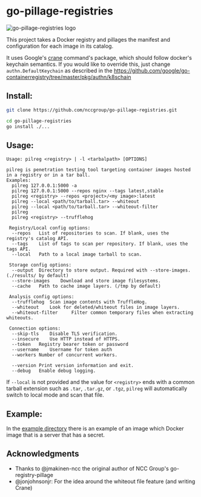 # go-pillage-registries

![go-pillage-registries logo](images/logo-small.png)

This project takes a Docker registry and pillages the manifest and configuration for each image in its catalog.

It uses Google's [crane](https://github.com/google/go-containerregistry/blob/master/cmd/crane/doc/crane.md) command's package, which should follow docker's keychain semantics.
If you would like to override this, just change `authn.DefaultKeychain` as described in the <https://github.com/google/go-containerregistry/tree/master/pkg/authn/k8schain>

## Install:

```bash
git clone https://github.com/nccgroup/go-pillage-registries.git

cd go-pillage-registries
go install ./...

```

## Usage:

```
Usage: pilreg <registry> | -l <tarbalpath> [OPTIONS]

pilreg is penetration testing tool targeting container images hosted in a registry or in a tar ball.
Examples:
  pilreg 127.0.0.1:5000 -a
  pilreg 127.0.0.1:5000 --repos nginx --tags latest,stable
  pilreg <registry> --repos <project>/<my image>:latest
  pilreg --local <path/to/tarball.tar> --whiteout
  pilreg --local <path/to/tarball.tar> --whiteout-filter
  pilreg 
  pilreg <registry> --trufflehog

 Registry/Local config options:
  --repos	List of repositories to scan. If blank, uses the registry's catalog API.
  --tags	List of tags to scan per repository. If blank, uses the tags API.
  --local	Path to a local image tarball to scan.

 Storage config options:
  --output	Directory to store output. Required with --store-images.(./results/ by default)
  --store-images	Download and store image filesystems.
  --cache	Path to cache image layers. (/tmp by default)

 Analysis config options:
  --trufflehog	Scan image contents with TruffleHog.
  --whiteout	Look for deleted/whiteout files in image layers.
  --whiteout-filter     Filter common temporary files when extracting whiteouts.

 Connection options:
  --skip-tls	Disable TLS verification.
  --insecure	Use HTTP instead of HTTPS.
  --token	Registry bearer token or password
  --username	Username for token auth
  --workers	Number of concurrent workers.

  --version	Print version information and exit.
  --debug	Enable debug logging.
```
If `--local` is not provided and the value for `<registry>` ends with a common tarball extension such as `.tar`, `.tar.gz`, or `.tgz`, `pilreg` will automatically switch to local mode and scan that file.

## Example:

In the [example directory](example/) there is an example of an image which
Docker image that is a server that has a secret.

## Acknowledgments
* Thanks to @jmakinen-ncc the original author of NCC Group's go-registry-pillage
* @jonjohnsonjr: For the idea around the whiteout file feature (and writing Crane)
